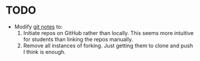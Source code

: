 # TODO

- Modify [git notes](./01_git/01_git_github.Rmd) to:
	1. Initiate repos on GitHub rather than locally. This seems more intuitive for students than linking the repos manually.
	2. Remove all instances of forking. Just getting them to clone and push I think is enough.

